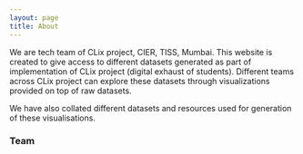 ```yaml
---
layout: page
title: About
---
```


 We are tech team of CLix project, CIER, TISS, Mumbai. This website is created to give access to different datasets generated as part of implementation of CLix project (digital exhaust of students). Different teams across CLix project can explore these datasets through visualizations provided on top of raw datasets. 

  We have also collated different datasets and resources used for generation of these visualisations. 

### Team


